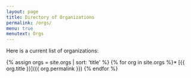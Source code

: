```yaml
---
layout: page
title: Directory of Organizations
permalink: /orgs/
menu: true
menutext: Orgs
---
```



Here is a current list of organizations:

{% assign orgs = site.orgs | sort: 'title' %} {% for org in site.orgs %}* [{{ org.title }}]({{ org.permalink }})
{% endfor %}
